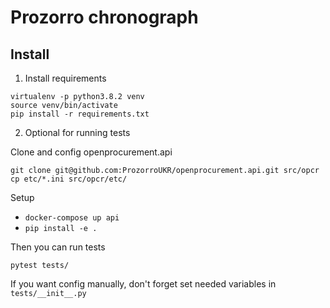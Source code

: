 
# Prozorro chronograph

## Install

1. Install requirements

```
virtualenv -p python3.8.2 venv
source venv/bin/activate
pip install -r requirements.txt
```

2. Optional for running tests

Clone and config openprocurement.api
```
git clone git@github.com:ProzorroUKR/openprocurement.api.git src/opcr
cp etc/*.ini src/opcr/etc/
```

Setup
- ```docker-compose up api```
- ```pip install -e .```

Then you can run tests
```
pytest tests/
```

If you want config manually, don't forget set needed variables in ```tests/__init__.py```
